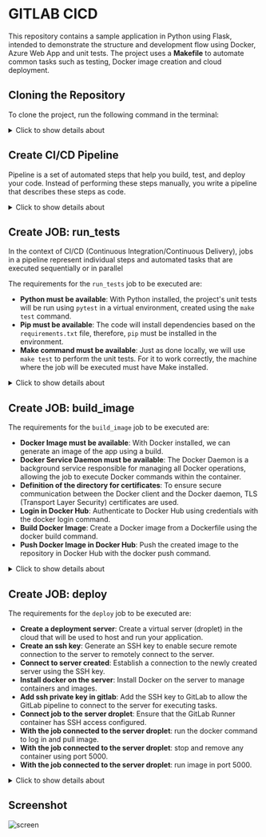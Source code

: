 
# GITLAB CICD

This repository contains a sample application in Python using Flask, intended to demonstrate the structure and development flow using Docker, Azure Web App and unit tests. The project uses a **Makefile** to automate common tasks such as testing, Docker image creation and cloud deployment.

## Cloning the Repository

To clone the project, run the following command in the terminal:

<details>
<summary>Click to show details about </summary>

```
git clone https://github.com/benc-uk/python-demoapp
```

### Cloned project structure

```
.
├── src/                             # Application source code directory
│   ├── app/                         # Contains the Flask application and its modules
│   ├── requirements.txt             # List of Python dependencies
│   └── run.py                       # Main file to start the Flask server
├── build/                           # Dockerfile and scripts related to building the Docker image
├── deploy/                          # Configuration files for deploying to Azure
├── tests/                           # Directory containing API integration tests
└── Makefile                         # File that automates development and deployment tasks
```

### Unit tests

The application's unit tests are located in the `src/app/tests` directory. These tests are responsible for validating the behavior of the code locally, before any deployment or continuous integration.

![image](https://github.com/user-attachments/assets/3e37d839-b2ff-4164-96fe-9ec0f3c6cf2a)

![image](https://github.com/user-attachments/assets/eccbc530-286b-479d-a717-5ff591a63a80)

### makefile

Makefile is used to automate development and deployment tasks of a Python application, through the definition of specific rules and commands, allowing the execution of predefined workflows, such as installing dependencies, running tests and deploying

To run the project's unit tests, the `make test` command will perform the following functions defined in the makefile:

1. **Creation of the Virtual Environment**:
   - Will create a Python virtual environment in the `src/.venv` directory.

2. **Installation of Dependencies**:
   - Will install the dependencies listed in the `src/requirements.txt` file within the created virtual environment.

3. **Test Execution**:
   - Will run the project's unit tests using `pytest`. Tests must be located in `src/app/tests`.

![image](https://github.com/user-attachments/assets/600b840f-994f-4fe0-812b-3aa69e114262)

</details>


## Create CI/CD Pipeline 

Pipeline is a set of automated steps that help you build, test, and deploy your code. Instead of performing these steps manually, you write a pipeline that describes these steps as code.

<details>
<summary>Click to show details about </summary>

### create gitlab-ci.yml file

This is the default pipeline configuration file name for GitLab CI/CD. GitLab CI/CD is a tool that enables continuous integration and continuous delivery of software. The .gitlab-ci.yml file is where you write instructions for how GitLab should build, test, and deploy your code.

![image](https://github.com/user-attachments/assets/5797b5d8-930b-4bea-bbc0-7d7f1cfe627f)

![image](https://github.com/user-attachments/assets/997d52f6-21d8-4d65-a490-dcb3bc618bb2)

</details>


## Create JOB: run_tests

In the context of CI/CD (Continuous Integration/Continuous Delivery), jobs in a pipeline represent individual steps and automated tasks that are executed sequentially or in parallel

The requirements for the `run_tests` job to be executed are:

- **Python must be available**: With Python installed, the project's unit tests will be run using `pytest` in a virtual environment, created using the `make test` command.
- **Pip must be available**: The code will install dependencies based on the `requirements.txt` file, therefore, `pip` must be installed in the environment.
- **Make command must be available**: Just as done locally, we will use `make test` to perform the unit tests. For it to work correctly, the machine where the job will be executed must have Make installed.


<details>
<summary>Click to show details about </summary>

### Python / Pip must be available:

By default, GitLab Managed Runners use a Ruby image to launch containers. However, you can override the default image by specifying a custom Docker image for specific jobs. This can be done by adding the `image` attribute within the job definition in the `.gitlab-ci.yml` file.

![image](https://github.com/user-attachments/assets/74a9456f-76ce-4282-bf69-6a0185f47729)

To use a custom Python image, go to the following website to find a suitable image:
[Docker Hub - Python Images](https://hub.docker.com/_/python)

### Make command must be available:

This command installs the make package, a tool used to automate project compilation. If the project or CI pipeline depends on make to compile code or run tests, it needs to be installed in the environment.

![image](https://github.com/user-attachments/assets/a1b363ab-65f8-4d2e-a4bb-61a9d09c2884)


### Explanation of Components:

 ![image](https://github.com/user-attachments/assets/db799ebf-2ba2-4b77-a954-983fe2cf926f)


1. **`run_tests`**:
   - This is the name of the job. It defines a specific task to be performed within the pipeline, in this case, running the project's tests.

2. **`stage: test`**:
   - Defines the stage of the pipeline to which this job belongs. The "test" stage is common in CI/CD pipelines and is where quality checks, such as unit tests, are performed.

3. **`image: python:3.8-slim-bullseye`**:
   - Defines the Docker image to be used for the job. Here, it uses the official Python image version 3.8, in its minimalistic form based on Debian Bullseye. Using a slim image helps reduce execution time and resource usage.
   ![image](https://github.com/user-attachments/assets/84dd37fe-8274-461d-8392-31bde4bedf86)

4. **`before_script`**:
   - Commands that will be executed before the main script.
   - `apt-get update && apt-get install make`: Updates the system's package list and installs the `make` tool. This is necessary because the job uses the `make` command to run tests, and the slim image does not include this tool by default.

5. **`script`**:
   - Defines the set of commands that will be executed during the job.
   - `make test`: The `make test` command is used to run the tests, assuming that the `Makefile` has a rule defined for `test`. The `Makefile` should contain instructions on how the tests should be executed (e.g., using `pytest`, `unittest`, or another testing framework).


When you commit the file, GitLab will automatically trigger the execution of the pipeline defined in `.gitlab-ci.yml`, starting the jobs as specified in the pipeline stages.


### Execution of the run_tests Job in the Pipeline:

In GitLab Pipelines, you can view the jobs that have been executed in each stage of the pipeline. To do this:

- Go to CI / CD > Pipelines in your project.
- Click on the pipeline you want to inspect.
- In the detailed view of the pipeline, you will see the stages and, within each stage, the individual jobs that were executed.
- To check the status and logs of a specific job, simply click on the job name. This will display details such as log output, errors, and job results.

### Job Execution Steps: run_tests

1. **Job Passed**

   The `run_tests` job has successfully passed the initial checks, allowing the pipeline to proceed.

   ![image](https://github.com/user-attachments/assets/056c4ac1-b2dc-4ba9-b5b3-d56f214cf75d)

2. **Environment Setup: Ruby to Python Transition**

   The default Docker image for Ruby is replaced with a Python-based image. This switch is necessary to ensure that `pip` and the Python development environment are available. This allows the job to initialize the Python environment, where dependencies can be installed using the `pip` tool, based on the `requirements.txt` file.

   ![image](https://github.com/user-attachments/assets/7a7ccaf6-3e9e-4a12-9590-32cd70e54441)

3. **Environment Setup: System Package Updates**

   Before executing the test scripts, the job performs a system update and installs `make`, a crucial tool required for building and running the project. These commands are necessary for ensuring that the environment is fully equipped to handle the execution of Makefile targets.

   ![image](https://github.com/user-attachments/assets/4a1d2235-0acd-4f3a-9b95-0efc648f3197)

4. **Running Test: make test**

   The `make test` command is executed to invoke the `test` target defined within the Makefile. This target, in turn, triggers the `pip install` command, installing all required dependencies specified in the `src/requirements.txt` file.

   This ensures that the environment is ready for running the tests with all dependencies correctly installed.

   ![image](https://github.com/user-attachments/assets/da34032c-fae2-457b-a9b1-6bb4d07798a0)

   With all dependencies installed and the Python virtual environment set up, the job proceeds to run unit tests using `pytest`. This step verifies that the codebase passes all unit tests and that the application functions as expected.

   ![image](https://github.com/user-attachments/assets/3b49218a-eff9-4d27-9d4e-cc3bd45b3d0c)

</details>


## Create JOB: build_image

The requirements for the `build_image` job to be executed are:

- **Docker Image must be available**: With Docker installed, we can generate an image of the app using a build. 
- **Docker Service Daemon must be available**: The Docker Daemon is a background service responsible for managing all Docker operations, allowing the job to execute Docker commands within the container.
- **Definition of the directory for certificates**: To ensure secure communication between the Docker client and the Docker daemon, TLS (Transport Layer Security) certificates are used. 
- **Login in Docker Hub**: Authenticate to Docker Hub using credentials with the docker login command.
- **Build Docker Image**: Create a Docker image from a Dockerfile using the docker build command.
- **Push Docker Image in Docker Hub**: Push the created image to the repository in Docker Hub with the docker push command.

<details>
<summary>Click to show details about </summary>

### Docker Image must be available:
This defines the environment necessary for the application to run, including the base system, dependencies and build instructions.

![image](https://github.com/user-attachments/assets/ac22cfcf-3afb-4619-acc5-4e5d900f36c2)


### Docker Service Daemon must be available
Deals with creating, running, and managing containers, images, volumes, and networks. The Docker Daemon listens to Docker API requests and can also communicate with other daemons to manage Docker services across clusters, ensuring the efficient functioning of all processes involved in running containers.

![image](https://github.com/user-attachments/assets/bbe638d0-f251-43b1-ae25-3fd41f51a17d)



### Definition of the directory for certificates
These certificates authenticate and encrypt the connection, protecting against unauthorized access.

![image](https://github.com/user-attachments/assets/586c3347-1632-422d-a856-9ebefe8062e5)

   
### Login in Docker Hub

To authenticate to Docker Hub, use the docker login command. You will need your Docker Hub credentials (username and password).

We will use environment variables to set up the credentials and utilize them within the job, similarly to how a .env file operates.

![image](https://github.com/user-attachments/assets/5ee55199-23ec-437b-b487-c2c5fc6930df)

We need to configure these credentials  `$REGISTRY_USER` and `$REGISTRY_PASS` in GitLab. Navigate to the settings menu and select CI/CD.

![image](https://github.com/user-attachments/assets/12ee8802-f5d2-43bd-b4fd-1d4c09ce3006)

![image](https://github.com/user-attachments/assets/8cdc613f-7b45-484c-a874-29eb22353a49)

![image](https://github.com/user-attachments/assets/f9f40636-96dd-4fe4-844f-85721865737c)


This way, Gitlab Runner will be able to log into your Docker repository before you perform the push.


If you do not have a repository created, follow the steps below

#### 1. Log In to Docker Hub

1. **Open Docker Hub**: Visit [hub.docker.com](https://hub.docker.com/).
2. **Sign In**: Click the "Sign In" button at the top-right corner and enter your Docker Hub credentials.

#### 2. Create a Private Repository

1. **Navigate to Repositories**: Go to your Docker Hub dashboard after logging in.
2. **Create Repository**:
   - Click on the “Create Repository” button.
   - Fill in the repository details:
     - **Name**: Enter the name for your repository.
     - **Visibility**: Select "Private" to keep the repository accessible only to you and users you grant access.
     - **Description**: (Optional) Provide a description for your repository.
   - Click the “Create” button to finalize the creation.
  

![image](https://github.com/user-attachments/assets/456a6021-839f-4c32-b23f-e7ed6c285db7)



### Build Docker Image

To build a Docker image from a Dockerfile, use the docker build command. Make sure you are in the directory where your Dockerfile is located.

![image](https://github.com/user-attachments/assets/8a722939-db8f-4bb3-9d5e-ed130a128e3c)


The pipeline uses the following dockerfile located in `build/Dockerfile` to create the docker image (the python version must be the same as that used in  Create JOB: run_tests )

![image](https://github.com/user-attachments/assets/9abb031c-7a46-40c1-8792-3c5b6eb56db4)



### Push Docker Image

Once your Docker image is built, you can push it to Docker Hub using the docker push command.

Using a Docker container, the process will involve interacting with the Docker Daemon to authenticate to the Docker Registry, a Docker image repository similar to GitHub. The image will be built with the `docker build` command, specifying the Dockerfile located in the `build` directory, and the resulting image will be pushed to the repository using the `docker push` command


![image](https://github.com/user-attachments/assets/48c2cc36-0e4a-4b3d-927e-7e2c6555a989)


### Explanation of Components:

![image](https://github.com/user-attachments/assets/8200fca5-748d-48d8-a353-59037236ff47)


### `stage: build`
Defines the stage in which the job will be executed. In this case, the job is in the "build" stage, which is responsible for building the Docker image.

### `image: docker:27.2.1-cli`
Specifies the Docker image to be used for executing commands. The `docker:27.2.1-cli` image provides the Docker CLI (command-line interface) version 27.2.1.

### `services`
Defines the services that will be used by the job. The `docker:27.2.1-dind` service is Docker-in-Docker, which allows Docker to be run inside a Docker container.

### `variables`
Defines environment variables that will be used during the execution of the job.
- `DOCKER_TLS_CERTDIR: "/certs"`: Sets the directory where Docker TLS certificates will be stored. This is necessary for secure communication with Docker-in-Docker.

### `before_script`
Commands that are executed before the main script. In this case:
- `docker login -u $REGISTRY_USER -p $REGISTRY_PASS`: Logs into the Docker registry using the `$REGISTRY_USER` and `$REGISTRY_PASS` environment variables for authentication. This is necessary to allow access to the registry where the image will be pushed.

### `script`
The main commands executed by the job:
- `docker build --build-arg srcDir=src -t $IMAGE_NAME:$IMAGE_TAG -f build/Dockerfile .`: Builds the Docker image. Here, `--build-arg srcDir=src` sets a build argument (`srcDir`) for the Dockerfile, `-t $IMAGE_NAME:$IMAGE_TAG` sets the image tag (name and tag), and `-f build/Dockerfile` specifies the path to the Dockerfile.
- `docker push $IMAGE_NAME:$IMAGE_TAG`: Pushes the built Docker image to the registry, using the previously defined tag.

## Considerations
- **Security**: Ensure that the `$REGISTRY_USER` and `$REGISTRY_PASS` variables are correctly configured and kept secure.
- **Docker-in-Docker**: Using Docker-in-Docker may have security and performance implications. Evaluate if it is the best approach for your use case.

### Job Execution Steps: build_image

</details>

## Create JOB: deploy

The requirements for the `deploy` job to be executed are:

- **Create a deployment server**: Create a virtual server (droplet) in the cloud that will be used to host and run your application.
- **Create an ssh key**: Generate an SSH key to enable secure remote connection to the server to remotely connect to the server.
- **Connect to server created**: Establish a connection to the newly created server using the SSH key.
- **Install docker on the server**: Install Docker on the server to manage containers and images.
- **Add ssh private key in gitlab**: Add the SSH key to GitLab to allow the GitLab pipeline to connect to the server for executing tasks.
- **Connect job to the server droplet**: Ensure that the GitLab Runner container has SSH access configured.
- **With the job connected to the server droplet**: run the docker command to log in and pull image.
- **With the job connected to the server droplet**: stop and remove any container using port 5000.
- **With the job connected to the server droplet**: run image in port 5000.

<details>
<summary>Click to show details about </summary>


### Create a deployment server:

Set up a virtual server (droplet) in the cloud to host and run your application.

![image](https://github.com/user-attachments/assets/c2cd5a7f-3876-43c5-9aff-8d07b8c8a2b6)


  
### Create an ssh key:

Generate an SSH key to securely connect to the server remotely.

![image](https://github.com/user-attachments/assets/4788b9fd-a369-4c82-91c0-b4724ffbe21c)

![image](https://github.com/user-attachments/assets/11da7145-b200-4054-a411-039bcbcecf4c)


### Connect to server created: 

When setting up a remote server on DigitalOcean, an SSH key is required for access. Use a previously generated public `id_rsa.pub` ssh key

![image](https://github.com/user-attachments/assets/e5674a2a-35ef-4118-85b1-7a6fa39ea1a9)

![image](https://github.com/user-attachments/assets/7e371a7d-ee41-4d34-91e9-b3077c4a0793)

![image](https://github.com/user-attachments/assets/eb74ce11-d6b4-4b9a-8c97-55a7f06b9a63)

Now, all servers created can be accessed via this public key,
  
### Install docker on the server 
  
To establish the connection, we will use SSH and authenticate with the private ssh key  `id_rsa`.

```
ssh -i C:/Users/YourUser/.ssh/id_rsa root@"ip_droplet_created"
```

Once connected, you need to install Docker on the remote machine.

![image](https://github.com/user-attachments/assets/2459d0d2-b602-4281-aa05-b37c80eec6c1)

The remote server now has Docker installed.

### Add ssh private key in gitlab:

GitLab Runner requires SSH access within a container to connect to the remote server.

To facilitate this, we need the private key available in GitLab to establish the connection to the server.

Similarly to how we set environment variables for Docker Hub, we can create secret variables in GitLab for the private key.

![image](https://github.com/user-attachments/assets/e0405c25-8e7c-4b93-a00a-c47431a7ea18)


### Connect job to the server droplet

  ![image](https://github.com/user-attachments/assets/5586c198-9871-413e-98e4-d89bb70ab555)

Stricthostkeychecking is to avoid manual check by pressing enter that appears when connecting to the server
  
### With the job connected to the server droplet**: run the docker command to log in and pull image.

![image](https://github.com/user-attachments/assets/5e1bd6f2-5024-4015-b8aa-1a888db98706)

So in the same way that previously we needed to be logged in to perform a push image to registry, in the deploy stage we need to be logged in to perform a pull image


### With the job connected to the server droplet**: stop and remove any container using port 5000.

![image](https://github.com/user-attachments/assets/f858c571-7894-4c5b-a60f-431d177b80e1)


Each time we need to establish a connection, we must stop and remove the container on port 5000, as multiple processes cannot share the same port. This ensures that a new container can be created on that port without conflicts.
  
### With the job connected to the server droplet**: run image in port 5000.

![image](https://github.com/user-attachments/assets/9650a09e-3b47-4114-b9d3-5ab6bd9d7e9a)


To verify the application, access the IP address of the droplet on port 5000

### Explanation of Content: 

![image](https://github.com/user-attachments/assets/b7b79e2e-3559-4a8e-8e21-ebe19967ff6a)


### 1. Step: Deploy
This is the name of the deployment step in the pipeline. It is used to identify and organize different phases of the CI/CD process in your configuration file.

### 2. Stage: Deploy
Specifies the stage of the pipeline at which this step should be executed. In the context of CI/CD, pipelines are divided into various stages, such as build, test, and deploy. Here, "deploy" indicates that this step is part of the deployment stage.

### 3. before_script
This section defines commands that will be executed before the main script of the deployment step. It is used to prepare the environment for deployment.

### 4. Command: `chmod 400 $SSH_KEY`
This command changes the permissions of the SSH key file (`$SSH_KEY`) so that only the owner can read it. This is important for securing the key and preventing unauthorized access by other users.

### 5. script
Defines the commands that will be executed as part of the deployment step. These commands are responsible for carrying out the actual deployment.

### 6. Command: `ssh -o StrictHostKeyChecking=no -i $SSH_KEY root@ip_do_droplet " ... "`
This command establishes an SSH connection to the remote server (`root@ip_do_droplet `) using the provided SSH key (`$SSH_KEY`). The `-o StrictHostKeyChecking=no` parameter disables host key verification to prevent deployment failures if the remote host is not already in the known hosts list.

### 7. Command: `docker login -u $REGISTRY_USER -p $REGISTRY_PASS`
Logs in to the Docker registry using the provided credentials (`$REGISTRY_USER` and `$REGISTRY_PASS`). This step is necessary to authenticate and access the Docker image registry.

### 8. Command: `docker ps -aq | xargs docker stop | xargs docker rm`
These commands are used to stop and remove all running Docker containers on the server. The process is as follows:

- `docker ps -aq`: Lists all container IDs.
- `xargs docker stop`: Stops all listed containers.
- `xargs docker rm`: Removes all stopped containers.

### 9. Command: `docker run -d -p 5000:5000 $IMAGE_NAME:$IMAGE_TAG`
Runs a new Docker container with the specified image (`$IMAGE_NAME:$IMAGE_TAG`). The parameters are:

- `-d`: Runs the container in detached mode (in the background).
- `-p 5000:5000`: Maps port 5000 of the container to port 5000 on the host, allowing access to the service running in the container.

</details>

## Screenshot

![screen](https://user-images.githubusercontent.com/14982936/30533171-db17fccc-9c4f-11e7-8862-eb8c148fedea.png)
